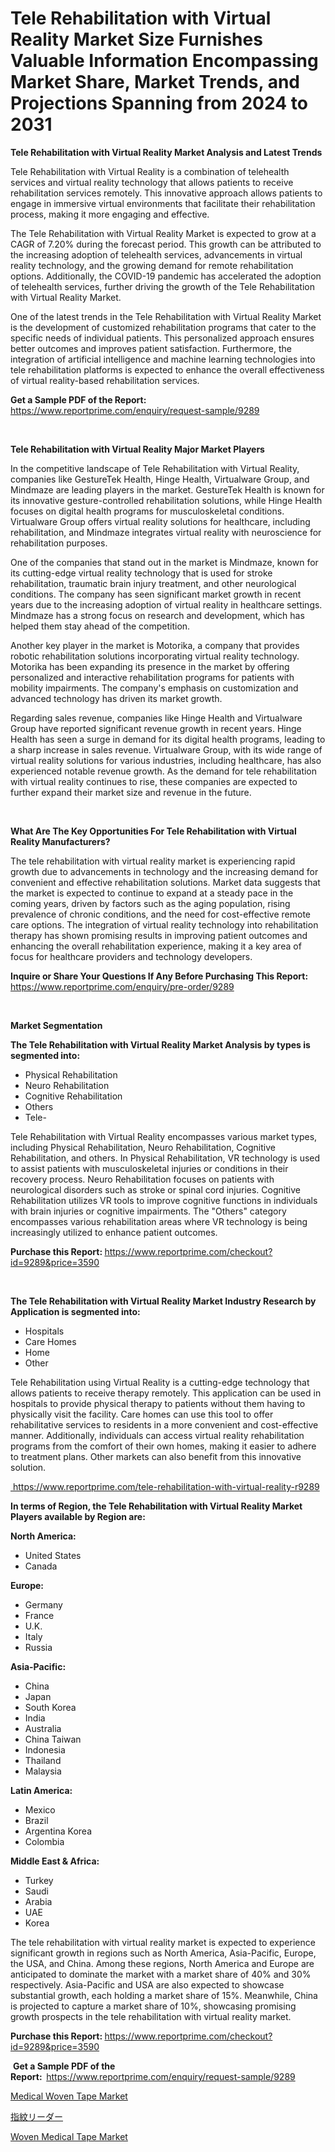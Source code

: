 <p><h1>Tele Rehabilitation with Virtual Reality Market Size Furnishes Valuable Information Encompassing Market Share, Market Trends, and Projections Spanning from 2024 to 2031</h1></p><p><strong>Tele Rehabilitation with Virtual Reality Market Analysis and Latest Trends</strong></p>
<p><p>Tele Rehabilitation with Virtual Reality is a combination of telehealth services and virtual reality technology that allows patients to receive rehabilitation services remotely. This innovative approach allows patients to engage in immersive virtual environments that facilitate their rehabilitation process, making it more engaging and effective.</p><p>The Tele Rehabilitation with Virtual Reality Market is expected to grow at a CAGR of 7.20% during the forecast period. This growth can be attributed to the increasing adoption of telehealth services, advancements in virtual reality technology, and the growing demand for remote rehabilitation options. Additionally, the COVID-19 pandemic has accelerated the adoption of telehealth services, further driving the growth of the Tele Rehabilitation with Virtual Reality Market.</p><p>One of the latest trends in the Tele Rehabilitation with Virtual Reality Market is the development of customized rehabilitation programs that cater to the specific needs of individual patients. This personalized approach ensures better outcomes and improves patient satisfaction. Furthermore, the integration of artificial intelligence and machine learning technologies into tele rehabilitation platforms is expected to enhance the overall effectiveness of virtual reality-based rehabilitation services.</p></p>
<p><strong>Get a Sample PDF of the Report:&nbsp;</strong> <a href="https://www.reportprime.com/enquiry/request-sample/9289">https://www.reportprime.com/enquiry/request-sample/9289</a></p>
<p>&nbsp;</p>
<p><strong>Tele Rehabilitation with Virtual Reality Major Market Players</strong></p>
<p><p>In the competitive landscape of Tele Rehabilitation with Virtual Reality, companies like GestureTek Health, Hinge Health, Virtualware Group, and Mindmaze are leading players in the market. GestureTek Health is known for its innovative gesture-controlled rehabilitation solutions, while Hinge Health focuses on digital health programs for musculoskeletal conditions. Virtualware Group offers virtual reality solutions for healthcare, including rehabilitation, and Mindmaze integrates virtual reality with neuroscience for rehabilitation purposes.</p><p>One of the companies that stand out in the market is Mindmaze, known for its cutting-edge virtual reality technology that is used for stroke rehabilitation, traumatic brain injury treatment, and other neurological conditions. The company has seen significant market growth in recent years due to the increasing adoption of virtual reality in healthcare settings. Mindmaze has a strong focus on research and development, which has helped them stay ahead of the competition.</p><p>Another key player in the market is Motorika, a company that provides robotic rehabilitation solutions incorporating virtual reality technology. Motorika has been expanding its presence in the market by offering personalized and interactive rehabilitation programs for patients with mobility impairments. The company's emphasis on customization and advanced technology has driven its market growth.</p><p>Regarding sales revenue, companies like Hinge Health and Virtualware Group have reported significant revenue growth in recent years. Hinge Health has seen a surge in demand for its digital health programs, leading to a sharp increase in sales revenue. Virtualware Group, with its wide range of virtual reality solutions for various industries, including healthcare, has also experienced notable revenue growth. As the demand for tele rehabilitation with virtual reality continues to rise, these companies are expected to further expand their market size and revenue in the future.</p></p>
<p>&nbsp;</p>
<p><strong>What Are The Key Opportunities For Tele Rehabilitation with Virtual Reality Manufacturers?</strong></p>
<p><p>The tele rehabilitation with virtual reality market is experiencing rapid growth due to advancements in technology and the increasing demand for convenient and effective rehabilitation solutions. Market data suggests that the market is expected to continue to expand at a steady pace in the coming years, driven by factors such as the aging population, rising prevalence of chronic conditions, and the need for cost-effective remote care options. The integration of virtual reality technology into rehabilitation therapy has shown promising results in improving patient outcomes and enhancing the overall rehabilitation experience, making it a key area of focus for healthcare providers and technology developers.</p></p>
<p><strong>Inquire or Share Your Questions If Any Before Purchasing This Report:</strong> <a href="https://www.reportprime.com/enquiry/pre-order/9289">https://www.reportprime.com/enquiry/pre-order/9289</a></p>
<p>&nbsp;</p>
<p><strong>Market Segmentation</strong></p>
<p><strong>The Tele Rehabilitation with Virtual Reality Market Analysis by types is segmented into:</strong></p>
<p><ul><li>Physical Rehabilitation</li><li>Neuro Rehabilitation</li><li>Cognitive Rehabilitation</li><li>Others</li><li>Tele-</li></ul></p>
<p><p>Tele Rehabilitation with Virtual Reality encompasses various market types, including Physical Rehabilitation, Neuro Rehabilitation, Cognitive Rehabilitation, and others. In Physical Rehabilitation, VR technology is used to assist patients with musculoskeletal injuries or conditions in their recovery process. Neuro Rehabilitation focuses on patients with neurological disorders such as stroke or spinal cord injuries. Cognitive Rehabilitation utilizes VR tools to improve cognitive functions in individuals with brain injuries or cognitive impairments. The "Others" category encompasses various rehabilitation areas where VR technology is being increasingly utilized to enhance patient outcomes.</p></p>
<p><strong>Purchase this Report:&nbsp;</strong><a href="https://www.reportprime.com/checkout?id=9289&price=3590">https://www.reportprime.com/checkout?id=9289&price=3590</a></p>
<p>&nbsp;</p>
<p><strong>The Tele Rehabilitation with Virtual Reality Market Industry Research by Application is segmented into:</strong></p>
<p><ul><li>Hospitals</li><li>Care Homes</li><li>Home</li><li>Other</li></ul></p>
<p><p>Tele Rehabilitation using Virtual Reality is a cutting-edge technology that allows patients to receive therapy remotely. This application can be used in hospitals to provide physical therapy to patients without them having to physically visit the facility. Care homes can use this tool to offer rehabilitative services to residents in a more convenient and cost-effective manner. Additionally, individuals can access virtual reality rehabilitation programs from the comfort of their own homes, making it easier to adhere to treatment plans. Other markets can also benefit from this innovative solution.</p></p>
<p><a href="https://www.reportprime.com/tele-rehabilitation-with-virtual-reality-r9289">&nbsp;https://www.reportprime.com/tele-rehabilitation-with-virtual-reality-r9289</a></p>
<p><strong>In terms of Region, the Tele Rehabilitation with Virtual Reality Market Players available by Region are:</strong></p>
<p>
    <p> <strong> North America: </strong>
        <ul>
            <li>United States</li>
            <li>Canada</li>
        </ul>
        </p> 
    <p> <strong> Europe: </strong>
        <ul>
            <li>Germany</li>
            <li>France</li>
            <li>U.K.</li>
            <li>Italy</li>
            <li>Russia</li>
        </ul>
        </p> 
    <p> <strong> Asia-Pacific: </strong>
        <ul>
            <li>China</li>
            <li>Japan</li>
            <li>South Korea</li>
            <li>India</li>
            <li>Australia</li>
            <li>China Taiwan</li>
            <li>Indonesia</li>
            <li>Thailand</li>
            <li>Malaysia</li>
        </ul>
        </p> 
    <p> <strong> Latin America: </strong>
        <ul>
            <li>Mexico</li>
            <li>Brazil</li>
            <li>Argentina Korea</li>
            <li>Colombia</li>
        </ul>
        </p> 
    <p> <strong> Middle East & Africa: </strong>
        <ul>
            <li>Turkey</li>
            <li>Saudi</li>
            <li>Arabia</li>
            <li>UAE</li>
            <li>Korea</li>
        </ul>
    </p>
    </p>
<p><p>The tele rehabilitation with virtual reality market is expected to experience significant growth in regions such as North America, Asia-Pacific, Europe, the USA, and China. Among these regions, North America and Europe are anticipated to dominate the market with a market share of 40% and 30% respectively. Asia-Pacific and USA are also expected to showcase substantial growth, each holding a market share of 15%. Meanwhile, China is projected to capture a market share of 10%, showcasing promising growth prospects in the tele rehabilitation with virtual reality market.</p></p>
<p><strong>Purchase this Report: </strong><a href="https://www.reportprime.com/checkout?id=9289&price=3590">https://www.reportprime.com/checkout?id=9289&price=3590</a></p>
<p>&nbsp;<strong>Get a Sample PDF of the Report:&nbsp;&nbsp;</strong><a href="https://www.reportprime.com/enquiry/request-sample/9289">https://www.reportprime.com/enquiry/request-sample/9289</a></p>
<p><strong></strong></p>
<p><p><a href="https://github.com/moyahfrancoestellec51j635wcx/Market-Research-Report-List-2/blob/main/medical-woven-tape-market.md">Medical Woven Tape Market</a></p><p><a href="https://github.com/lily-u-genius/Market-Research-Report-List-1/blob/main/746487623480.md">指紋リーダー</a></p><p><a href="https://github.com/suaretopek9/Market-Research-Report-List-2/blob/main/woven-medical-tape-market.md">Woven Medical Tape Market</a></p></p>